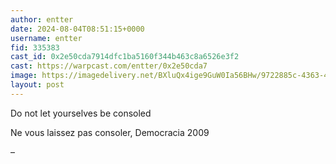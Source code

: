 ```yaml
---
author: entter
date: 2024-08-04T08:51:15+0000
username: entter
fid: 335383
cast_id: 0x2e50cda7914dfc1ba5160f344b463c8a6526e3f2
cast: https://warpcast.com/entter/0x2e50cda7
image: https://imagedelivery.net/BXluQx4ige9GuW0Ia56BHw/9722885c-4363-42a9-fb6b-3909b2f01400/original
layout: post
---
```

Do not let yourselves be consoled  
  
Ne vous laissez pas consoler, Democracia 2009   
  
–  

<img src='https://imagedelivery.net/BXluQx4ige9GuW0Ia56BHw/9722885c-4363-42a9-fb6b-3909b2f01400/original' alt='' referrerpolicy='no-referrer'/>